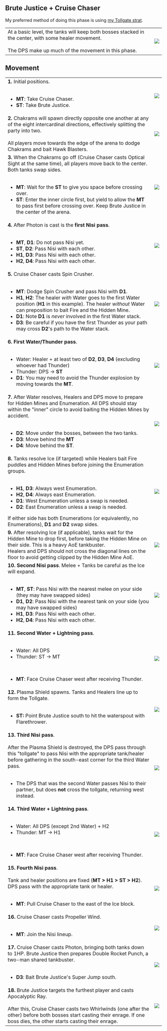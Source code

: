 ## Brute Justice + Cruise Chaser

My preferred method of doing this phase is using [my Tollgate strat](https://na.finalfantasyxiv.com/lodestone/character/10898230/blog/4941271/).

<table>
  <tr>
    <td>At a basic level, the tanks will keep both bosses stacked in the center, with some healer movement.<br><br>The DPS make up much of the movement in this phase.</td>
	<td><img src="../images/bjcc/bjcc_overview.jpg"></td>
  </tr>
</table>

## Movement

<table>
  <tr>
    <td><b>1.</b> Initial positions.<br><br><ul><li><b>MT</b>: Take Cruise Chaser.</li><li><b>ST</b>: Take Brute Justice.</li></ul></td>
	<td><img src="../images/bjcc/bjcc_01.jpg"></td>
  </tr>
  <tr>
    <td><b>2.</b> Chakrams will spawn directly opposite one another at any of the eight intercardinal directions, effectively splitting the party into two.<br><br>All players move towards the edge of the arena to dodge Chakrams and bait Hawk Blasters.</td>
	<td><img src="../images/bjcc/bjcc_02.jpg"></td>
  </tr>
  <tr>
    <td><b>3.</b> When the Chakrams go off (Cruise Chaser casts Optical Sight at the same time), all players move back to the center. Both tanks swap sides.<br><br><ul><li><b>MT</b>: Wait for the <b>ST</b> to give you space before crossing over.</li><li><b>ST</b>: Enter the inner circle first, but yield to allow the <b>MT</b> to pass first before crossing over. Keep Brute Justice in the center of the arena.</li></ul></td>
	<td><img src="../images/bjcc/bjcc_03.jpg"></td>
  </tr>
  <tr>
    <td><b>4.</b> After Photon is cast is the <b>first Nisi pass</b>.<br><br><ul><li><b>MT</b>, <b>D1</b>: Do not pass Nisi yet.</li><li><b>ST</b>, <b>D2</b>: Pass Nisi with each other.</li><li><b>H1</b>, <b>D3</b>: Pass Nisi with each other.</li><li><b>H2</b>, <b>D4</b>: Pass Nisi with each other.</li></ul></td>
	<td><img src="../images/bjcc/bjcc_04.jpg"></td>
  </tr>
  <tr>
    <td><b>5.</b> Cruise Chaser casts Spin Crusher.<br><br><ul><li><b>MT</b>: Dodge Spin Crusher and pass Nisi with <b>D1</b>.</li><li><b>H1</b>, <b>H2</b>: The healer <em>with</em> Water goes to the first Water position (<b>H1</b> in this example). The healer <em>without</em> Water can preposition to bait Fire and the Hidden Mine.</li><li><b>D1</b>: Note <b>D1</b> is <em>never</em> involved in the first Water stack.</li><li><b>D3</b>: Be careful if you have the first Thunder as your path may cross <b>D2</b>'s path to the Water stack.</li></ul></td>
	<td><img src="../images/bjcc/bjcc_05.jpg"></td>
  </tr>
  <tr>
    <td><b>6. First Water/Thunder pass</b>.<br><br><ul><li>Water: Healer + at least two of <b>D2</b>, <b>D3</b>, <b>D4</b> (excluding whoever had Thunder)</li><li>Thunder: DPS → <b>ST</b></li><li><b>D1</b>: You may need to avoid the Thunder explosion by moving towards the <b>MT</b>.</li></ul></td>
	<td><img src="../images/bjcc/bjcc_06.jpg"></td>
  </tr>
  <tr>
    <td><b>7.</b> After Water resolves, Healers and DPS move to prepare for Hidden Mines and Enumeration. All DPS should stay within the "inner" circle to avoid baiting the Hidden Mines by accident.<br><br><ul><li><b>D2</b>: Move under the bosses, between the two tanks.</li><li><b>D3</b>: Move behind the <b>MT</b></li><li><b>D4</b>: Move behind the <b>ST</b>.</li></ul></td>
	<td><img src="../images/bjcc/bjcc_07.jpg"></td>
  </tr>
  <tr>
    <td><b>8.</b> Tanks resolve Ice (if targeted) while Healers bait Fire puddles and Hidden Mines before joining the Enumeration groups.<br><br><ul><li><b>H1</b>, <b>D3</b>: Always west Enumeration.</li><li><b>H2</b>, <b>D4</b>: Always east Enumeration.</li><li><b>D1</b>: West Enumeration unless a swap is needed.</li><li><b>D2</b>: East Enumeration unless a swap is needed.</li></ul>If either side has both Enumerations (or equivalently, no Enumerations), <b>D1</b> and <b>D2</b> swap sides.</td>
	<td><img src="../images/bjcc/bjcc_08.jpg"></td>
  </tr>
  <tr>
    <td><b>9.</b> After resolving Ice (if applicable), tanks wait for the Hidden Mine to drop first, before taking the Hidden Mine on their side. This is a heavy AoE tankbuster.<br>Healers and DPS should not cross the diagonal lines on the floor to avoid getting clipped by the Hidden Mine AoE.</td>
	<td><img src="../images/bjcc/bjcc_09.jpg"></td>
  </tr>
  <tr>
    <td><b>10. Second Nisi pass</b>. Melee + Tanks be careful as the Ice will expand.<br><br><ul><li><b>MT</b>, <b>ST</b>: Pass Nisi with the nearest melee on your side (they may have swapped sides)</li><li><b>D1</b>, <b>D2</b>: Pass Nisi with the nearest tank on your side (you may have swapped sides)</li><li><b>H1</b>, <b>D3</b>: Pass Nisi with each other.</li><li><b>H2</b>, <b>D4</b>: Pass Nisi with each other.</li></ul></td>
	<td><img src="../images/bjcc/bjcc_10.jpg"></td>
  </tr>
  <tr>
    <td><b>11. Second Water + Lightning pass</b>.<br><br><ul><li>Water: All DPS</li><li>Thunder: ST → MT</li></ul><br><ul><li><b>MT</b>: Face Cruise Chaser west after receiving Thunder.</li></ul></td>
	<td><img src="../images/bjcc/bjcc_11.jpg"></td>
  </tr>
  <tr>
    <td><b>12.</b> Plasma Shield spawns. Tanks and Healers line up to form the Tollgate.<br><br><ul><li><b>ST:</b> Point Brute Justice south to hit the waterspout with Flarethrower.</li></ul></td>
	<td><img src="../images/bjcc/bjcc_12.jpg"></td>
  </tr>
  <tr>
    <td><b>13. Third Nisi pass</b>.<br><br>After the Plasma Shield is destroyed, the DPS pass through this "tollgate" to pass Nisi with the appropriate tank/healer before gathering in the south-east corner for the third Water pass.<br><br><ul><li>The DPS that was the second Water passes Nisi to their partner, but does <b>not</b> cross the tollgate, returning west instead.</li></ul></td>
	<td><img src="../images/bjcc/bjcc_13.jpg"></td>
  </tr>
  <tr>
    <td><b>14. Third Water + Lightning pass</b>.<br><br><ul><li>Water: All DPS (except 2nd Water) + H2</li><li>Thunder: MT → H1</li></ul><br><ul><li><b>MT</b>: Face Cruise Chaser west after receiving Thunder.</li></ul></td>
	<td><img src="../images/bjcc/bjcc_14.jpg"></td>
  </tr>
  <tr>
    <td><b>15. Fourth Nisi pass</b>.<br><br>Tank and healer positions are fixed (<b>MT > H1 > ST > H2</b>). DPS pass with the appropriate tank or healer.<br><br><ul><li><b>MT</b>: Pull Cruise Chaser to the east of the Ice block.</li></ul></td>
	<td><img src="../images/bjcc/bjcc_15.jpg"></td>
  </tr>
  <tr>
    <td><b>16.</b> Cruise Chaser casts Propeller Wind.<br><br><ul><li><b>MT</b>: Join the Nisi lineup.</li></ul></td>
	<td><img src="../images/bjcc/bjcc_16.jpg"></td>
  </tr>
  <tr>
    <td><b>17.</b> Cruise Chaser casts Photon, bringing both tanks down to 1HP. Brute Justice then prepares Double Rocket Punch, a two-man shared tankbuster.<br><br><ul><li><b>D3</b>: Bait Brute Justice's Super Jump south.</li></ul></td>
	<td><img src="../images/bjcc/bjcc_17.jpg"></td>
  </tr>
  <tr>
    <td><b>18.</b> Brute Justice targets the furthest player and casts Apocalyptic Ray.<br><br>After this, Cruise Chaser casts two Whirlwinds (one after the other) before both bosses start casting their enrage. If one boss dies, the other starts casting their enrage.</td>
	<td><img src="../images/bjcc/bjcc_18.jpg"></td>
  </tr>
</table>
